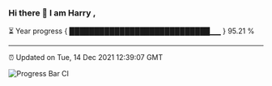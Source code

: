 ### Hi there 👋 I am Harry , 

⏳ Year progress { ████████████████████████████▁▁ } 95.21 %

---

⏰ Updated on Tue, 14 Dec 2021 12:39:07 GMT

![Progress Bar CI](https://github.com/duykhang68/duykhang68/workflows/Progress%20Bar%20CI/badge.svg)
